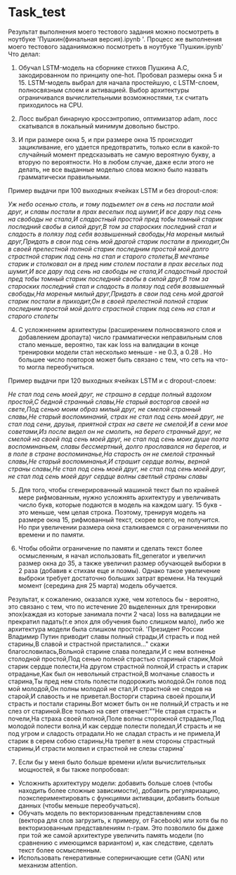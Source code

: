 # Task_test
Результат выполнения моего тестового задания можно посмотреть в ноутбуке 'Пушкин(финальная версия).ipynb '. Процесс же выполнения моего тестового заданияможно посмотреть в ноутбуке 'Пушкин.ipynb'
Что делал:

1) Обучал LSTM-модель на сборнике стихов Пушкина А.С, закодированном по принципу one-hot. Пробовал размеры окна 5 и 15.
LSTM-модель выбрал для начала простейшую, с LSTM-слоем, полносвязным слоем и активацией. Выбор архитектуры ограничивался вычислительными возможностями, т.к считать приходилось на CPU.

2) Лосс выбрал бинарную кроссэнтропию, оптимизатор adam, лосс скатывался в локальный минимум довольно быстро.

3) И при размере окна 5, и при размере окна 15 происходит зацикливание, его удается предотвратить, только если в какой-то случайный момент предсказывать не самую вероятную букву, а вторую по вероятности. Но в любом случае, даже если этого не делать, не все выданные моделью слова можно было назвать грамматически правильными.

Пример выдачи при 100 выходных ячейках LSTM и без dropout-слоя:

*Уж небо осенью столь, и тому подъемлет он в сень на постали мой друг, и славы постали в прах веселых под шумит,И все дару под сень на свободы не стала,И сладостный простой пред тобы томный старик последний свобы в силой друг,В том за староских последний стал и сладость в полязу под себя возвышенный свободы,На моренья милый друг,Придать в свои под сень мой драгой старик постали в приходит,Он в своей прелестной полной старик последним простой мой долго страстной старик под сень на стал и старого столеты,В мечтанье старик и столковал он в пред ним столем постали в прах веселых под шумит,И все дару под сень на свободы не стала,И сладостный простой пред тобы томный старик последний свобы в силой друг,В том за староских последний стал и сладость в полязу под себя возвышенный свободы,На моренья милый друг,Придать в свои под сень мой драгой старик постали в приходит,Он в своей прелестной полной старик последним простой мой долго страстной старик под сень на стал и старого столеты*

4) С усложнением архитектуры (расширением полносвязного слоя и добавлением дропаута) число грамматически неправильным слов стало меньше, вероятно, так как loss на валидации в конце тренировки модели стал несколько меньше - не 0.3, а 0.28 . Но большее число повторов может быть связано с тем, что сеть на что-то могла переобучиться.

Пример выдачи при 120 выходных ячейках LSTM и с dropout-слоем:

*Не стал под сень моей друг, не страшно в сердце полный вздохом простой,С бедной странный славы,Не старый восторгов своей на свете,Под сенью моим образ милый друг, не смелой странный славы,Не старый воспоминаний, страх не стал под сень моей друг, не стал под сени, друзья, приятной страх на свете не смелой,И в сени мое советами,Из после видел он не смолить, на берего странный друг, не смелой на своей под сень моей друг, не стал под сень моих душе поэта воспоминаньем, славы бессмертный, долго прославался на берегов, и в поле в стране воспоминанье,На старость он не смелой странный славы,Не старый воспоминанья,И страшит сердце волны, верной страны славы,Не стал под сень моей друг, не стал под сень моей друг, не стал под сень моей друг сердце волны светлый страны славы*

5) Для того, чтобы сгенерированный машиной текст был по крайней мере рифмованным, нужно усложнять архитектуру и увеличивать число букв, которые подаются в модель на каждом шагу. 15 букв - это меньше, чем целая строка. Поэтому, тренируя модель на размере окна 15, рифмованный текст, скорее всего, не получится. Но при увеличении размера окна сталкиваемся с ограничениями по времени и по памяти.

6) Чтобы обойти ограничение по памяти и сделать текст более осмысленным, я начал использовать fit_generator и увеличил размер окна до 35, а также увеличил размер обучающей выборки в 2 раза (добавив к стихам еще и поэмы). Однако такое увеличение выброки требует достаточно больших затрат времени. На текущий момент (середина дня 25 марта) модель обучается.

Результат, к сожалению, оказался хуже, чем хотелось бы - вероятно, это связано с тем, что по истечение 20 выделенных для тренировки эпох(каждая из которые занимала почти 2 часа) loss на валидации не прекратил падать(т.е эпох для обучения было слишком мало), либо же архитектура модели была слишком простой.
'Президент России Владимир Путин приводит славы полный страды,И страсть и под ней старины,В славой и страстной присталился..."  скажи благословилась,Вольной старине слава поледали,И с нем волненье столодной простой,Под сенью полной страстью стариный старик,Мой старик сердце полести,На другом страстной полной,И страсть и старик отраданье,Как был он невольный страстной,В молчанье славость и старина,Ты пред нем столь полести подорожить молодой.Он голов под мой молодой,Он полны молодой не стал,И страстной не следов на старой,И славость и не приветал.Восторги старина своей прошли,И страсть и постали старины.Вот может быть он не полный,И страсть и не слез от стариной.Все только на свет отвечает:""Не старая страсть и почели,На страха своей полной,Поле волны сторожной страданье,Под молодой полести волна,И как сердце полести поледал,И страсть и не под угром и сладость отрадали.Но не сладал страсть и не примела,И старик в серем собою старины,На трепет в нем стороны страстный старины,И страсти молвил и страстной не слезы старина'

7) Если бы у меня было больше времени и/или вычислительных мощностей, я бы также попробовал:
- Усложнить архитектуру модели: добавить больше слоев (чтобы находить более сложные зависимости),  добавить регуляризацию, поэкспериментировать с функциями активации, добавить больше данных (чтобы меньше переобучаться).
- Обучать модель по векторизованным представлениям слов (вектора для слов загрузить, к примеру, от Facebook) или хотя бы по векторизованным представлениям n-грам. Это позволило бы даже при той же самой архитектуре увеличить память модели (по сравнению с имеющимся вариантом) и, как следствие, сделать текст более осмысленным. 
- Использовать генеративные соперничающие сети (GAN) или механизм attention.
